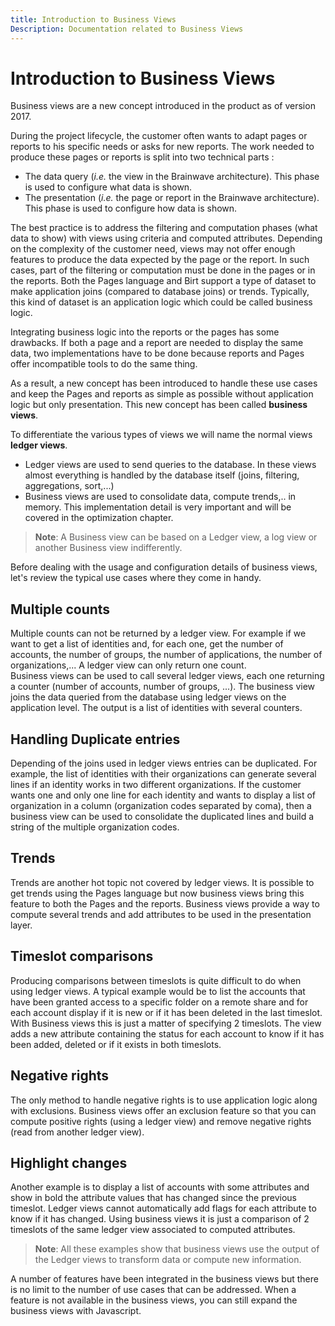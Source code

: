```yaml
---
title: Introduction to Business Views
Description: Documentation related to Business Views
---
```


# Introduction to Business Views

Business views are a new concept introduced in the product as of version 2017.

During the project lifecycle, the customer often wants to adapt pages or reports to his specific needs or asks for new reports. The work needed to produce these pages or reports is split into two technical parts :

- The data query (_i.e._ the view in the Brainwave architecture). This phase is used to configure what data is shown.
- The presentation (_i.e._ the page or report in the Brainwave architecture). This phase is used to configure how data is shown.

The best practice is to address the filtering and computation phases (what data to show) with views using criteria and computed attributes. Depending on the complexity of the customer need, views may not offer enough features to produce the data expected by the page or the report. In such cases, part of the filtering or computation must be done in the pages or in the reports. Both the Pages language and Birt support a type of dataset to make application joins (compared to database joins) or trends. Typically, this kind of dataset is an application logic which could be called business logic.

Integrating business logic into the reports or the pages has some drawbacks. If both a page and a report are needed to display the same data, two implementations have to be done because reports and Pages offer incompatible tools to do the same thing.

As a result, a new concept has been introduced to handle these use cases and keep the Pages and reports as simple as possible without application logic but only presentation. This new concept has been called **business views**.

To differentiate the various types of views we will name the normal views **ledger views**.

- Ledger views are used to send queries to the database. In these views almost everything is handled by the database itself (joins, filtering, aggregations, sort,...)
- Business views are used to consolidate data, compute trends,.. in memory. This implementation detail is very important and will be covered in the optimization chapter.

>**Note**: A Business view can be based on a Ledger view, a log view or another Business view indifferently.

Before dealing with the usage and configuration details of business views, let's review the typical use cases where they come in handy.

## Multiple counts  

Multiple counts can not be returned by a ledger view. For example if we want to get a list of identities and, for each one, get the number of accounts, the number of groups, the number of applications, the number of organizations,... A ledger view can only return one count.  
Business views can be used to call several ledger views, each one returning a counter (number of accounts, number of groups, ...). The business view joins the data queried from the database using ledger views on the application level. The output is a list of identities with several counters.

## Handling Duplicate entries  

Depending of the joins used in ledger views entries can be duplicated. For example, the list of identities with their organizations can generate several lines if an identity works in two different organizations.
If the customer wants one and only one line for each identity and wants to display a list of organization in a column (organization codes separated by coma), then a business view can be used to consolidate the duplicated lines and build a string of the multiple organization codes.

## Trends  

Trends are another hot topic not covered by ledger views. It is possible to get trends using the Pages language but now business views bring this feature to both the Pages and the reports.
Business views provide a way to compute several trends and add attributes to be used in the presentation layer.

## Timeslot comparisons  

Producing comparisons between timeslots is quite difficult to do when using ledger views. A typical example would be to list the accounts that have been granted access to a specific folder on a remote share and for each account display if it is new or if it has been deleted in the last timeslot.  
With Business views this is just a matter of specifying 2 timeslots. The view adds a new attribute containing the status for each account to know if it has been added, deleted or if it exists in both timeslots.

## Negative rights  

The only method to handle negative rights is to use application logic along with exclusions. Business views offer an exclusion feature so that you can compute positive rights (using a ledger view) and remove negative rights (read from another ledger view).

## Highlight changes  

Another example is to display a list of accounts with some attributes and show in bold the attribute values that has changed since the previous timeslot. Ledger views cannot automatically add flags for each attribute to know if it has changed. Using business views it is just a comparison of 2 timeslots of the same ledger view associated to computed attributes.

>**Note**: All these examples show that business views use the output of the Ledger views to transform data or compute new information.

A number of features have been integrated in the business views but there is no limit to the number of use cases that can be addressed. When a feature is not available in the business views, you can still expand the business views with Javascript.
